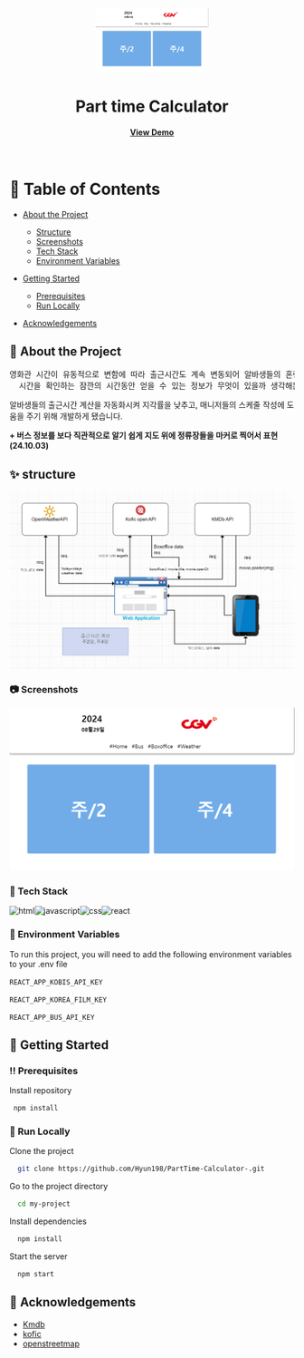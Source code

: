 <!--
Hey, thanks for using the awesome-readme-template template.
If you have any enhancements, then fork this project and create a pull request
or just open an issue with the label "enhancement".

Don't forget to give this project a star for additional support ;)
Maybe you can mention me or this repo in the acknowledgements too
-->
<div align="center">

  <img src="/relative/cgvapp.png" alt="logo" width="200" height="auto" />
  <h1>Part time Calculator</h1>

<h4>
    <a href="https://cgvparttime.netlify.app/">View Demo</a>
  </h4>
</div>

<br />

<!-- Table of Contents -->

# :notebook_with_decorative_cover: Table of Contents

- [About the Project](#star2-about-the-project)
  - [Structure](#sparkles-structure)
  - [Screenshots](#camera-screenshots)
  - [Tech Stack](#space_invader-tech-stack)
  - [Environment Variables](#key-environment-variables)
- [Getting Started](#toolbox-getting-started)

  - [Prerequisites](#bangbang-prerequisites)
  - [Run Locally](#running-run-locally)

- [Acknowledgements](#gem-acknowledgements)

<!-- About the Project -->

## :star2: About the Project

  <pre>영화관 시간이 유동적으로 변함에 따라 출근시간도 계속 변동되어 알바생들의 혼란을 없애고자 계산기 기능을 제작, 
  시간을 확인하는 잠깐의 시간동안 얻을 수 있는 정보가 무엇이 있을까 생각해본 결과, 현재 개봉작들과 버스를 이용하는 인원이 많아 버스 도착정보를 알 수 있는 기능 추가</pre>

  <p>알바생들의 출근시간 계산을 자동화시켜 지각률을 낮추고, 매니저들의 스케줄 작성에 도움을 주기 위해 개발하게 됐습니다.</p>

<strong>+ 버스 정보를 보다 직관적으로 알기 쉽게 지도 위에 정류장들을 마커로 찍어서 표현 (24.10.03)</strong>

## :sparkles: structure

  <img src="./relative/system.png" style="text-align:center">

<!-- Screenshots -->

### :camera: Screenshots

<div align="center"> 
  <img src="./relative/cgvapp.png" alt="screenshot" />

</div>

<!-- TechStack -->

### :space_invader: Tech Stack

  <div style="display:flex">
  <img src="https://img.shields.io/badge/HTML5-E34F26?style=for-the-badge&logo=html5&logoColor=white" alt="html" />
  <img src="https://img.shields.io/badge/JavaScript-F7DF1E?style=for-the-badge&logo=JavaScript&logoColor=white" alt="javascript" />
  <img src="https://img.shields.io/badge/CSS3-1572B6?style=for-the-badge&logo=css3&logoColor=white" alt="css" />
  <img src="https://img.shields.io/badge/React-20232A?style=for-the-badge&logo=react&logoColor=61DAFB" alt="react" />
  </div>
<!-- Env Variables -->

### :key: Environment Variables

To run this project, you will need to add the following environment variables to your .env file

`REACT_APP_KOBIS_API_KEY`

`REACT_APP_KOREA_FILM_KEY`

`REACT_APP_BUS_API_KEY`

<!-- Getting Started -->

## :toolbox: Getting Started

<!-- Prerequisites -->

### :bangbang: Prerequisites

Install repository

```bash
 npm install
```

<!-- Run Locally -->

### :running: Run Locally

Clone the project

```bash
  git clone https://github.com/Hyun198/PartTime-Calculator-.git
```

Go to the project directory

```bash
  cd my-project
```

Install dependencies

```bash
  npm install
```

Start the server

```bash
  npm start
```

<!-- Acknowledgments -->

## :gem: Acknowledgements

- [Kmdb](https://www.kmdb.or.kr/info/api/apiList)
- [kofic](https://www.kobis.or.kr/kobisopenapi/homepg/main/main.do)
- [openstreetmap](https://wiki.openstreetmap.org/)

